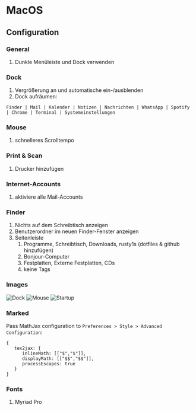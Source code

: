 # MacOS

## Configuration

### General

1. Dunkle Menüleiste und Dock verwenden

### Dock

1. Vergrößerung an und automatische ein-/ausblenden
1. Dock aufräumen:

```
Finder | Mail | Kalender | Notizen | Nachrichten | WhatsApp | Spotify | Chrome | Terminal | Systemeinstellungen
```

### Mouse

1. schnelleres Scrolltempo

### Print & Scan

1. Drucker hinzufügen

### Internet-Accounts

1. aktiviere alle Mail-Accounts

### Finder

1. Nichts auf dem Schreibtisch anzeigen
1. Benutzerordner im neuen Finder-Fenster anzeigen
1. Seitenleiste
   1. Programme, Schreibtisch, Downloads, rusty1s (dotfiles & github hinzufügen)
   1. Bonjour-Computer
   1. Festplatten, Externe Festplatten, CDs
   1. keine Tags

### Images

![Dock](https://user-images.githubusercontent.com/6945922/28742144-ebd575c0-7428-11e7-9c63-d09c421eea1e.png)
![Mouse](https://user-images.githubusercontent.com/6945922/28742148-f8478424-7428-11e7-8d61-f7019195ebb0.png)
![Startup](https://user-images.githubusercontent.com/6945922/28742149-fd1be35a-7428-11e7-823e-47513da457c1.png)

### Marked

Pass MathJax configuration to `Preferences > Style > Advanced Configuration`:

```
{
   tex2jax: {
      inlineMath: [["$","$"]],
      displayMath: [["$$","$$"]],
      processEscapes: true
   }
}
```

### Fonts

1. Myriad Pro

